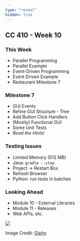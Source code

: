 ```yaml
---
type: "reveal"
hidden: true
---
```

<section>
	<h2>CC 410 - Week 10</h2>
</section>
<section>
	<h3>This Week</h3>
	<ul>
		<li>Parallel Programming</li>
		<li>Parallel Example</li>
		<li>Event-Driven Programming</li>
		<li>Event Driven Example</li>
		<li>Restaurant Milestone 7</li>
	</ul>
</section>
<section>
	<h3>Milestone 7</h3>
	<ul>
		<li>GUI Events</li>
		<li>Refine GUI Structure - Tree</li>
		<li>Add Button Click Handlers</li>
		<li>(Mostly) Functional GUI</li>
		<li>Some Unit Tests</li>
		<li><i>Read the Hints!</i></li>
	</ul>
</section>
<section>
	<h3>Testing Issues</h3>
	<ul>
		<li>Limited Memory (512 MB)</li>
		<li>Java: <code>gradle --stop</code></li>
		<li>Project -> Restart Box</li>
		<li>Refresh Browser</li>
		<li>Python: run tests in batches</li>
	</ul> 
</section>
<section>
	<h3>Looking Ahead</h3>
	<ul>
		<li>Module 10 - External Libraries</li>
		<li>Module 11 - Releases</li>
		<li>Web APIs, etc.</li>
	</ul>
</section>
<section>
	<img class="plain stretch" src="https://media.giphy.com/media/QXDqh31t4oNCxVs6m1/source.gif">
	<p class="imagecredit">Image Credit: <a href="https://giphy.com/gifs/memecandy-QXDqh31t4oNCxVs6m1/media">Giphy</a></p>
</section>